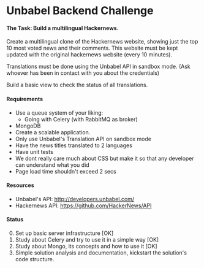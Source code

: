 # Unbabel Backend Challenge

#### The Task: Build a multilingual Hackernews.

Create a multilingual clone of the Hackernews website, showing just the top 10 most voted news and their comments. 
This website must be kept updated with the original hackernews website (every 10 minutes).

Translations must be done using the Unbabel API in sandbox mode. (Ask whoever has been in contact with you about the credentials)

Build a basic view to check the status of all translations.


#### Requirements 
* Use a queue system of your liking: 
    * Going with Celery (with RabbitMQ as broker)
* MongoDB
* Create a scalable application. 
* Only use Unbabel's Translation API on sandbox mode
* Have the news titles translated to 2 languages
* Have unit tests
* We dont really care much about CSS but make it so that any developer can understand what you did
* Page load time shouldn't exceed 2 secs

#### Resources
* Unbabel's API: http://developers.unbabel.com/
* Hackernews API: https://github.com/HackerNews/API

#### Status

0. Set up basic server infrastructure [OK]
1. Study about Celery and try to use it in a simple way [OK]
2. Study about Mongo, its concepts and how to use it [OK]
3. Simple solution analysis and documentation, kickstart the solution's code structure.
